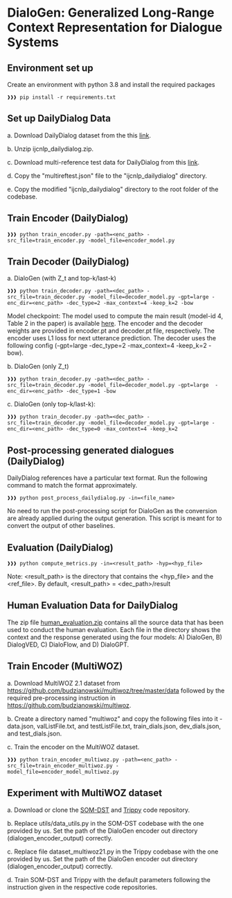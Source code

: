 # DialoGen: Generalized Long-Range Context Representation for Dialogue Systems

## Environment set up 
Create an environment with python 3.8 and install the required packages
```console
❱❱❱ pip install -r requirements.txt
```

## Set up DailyDialog Data
	
 a. Download DailyDialog dataset from the this [link](http://yanran.li/files/ijcnlp_dailydialog.zip).
	
 b. Unzip ijcnlp_dailydialog.zip.
	
 c. Download multi-reference test data for DailyDialog from this [link](https://raw.githubusercontent.com/prakharguptaz/multirefeval/master/multiref-dataset/multireftest.json).
	
 d. Copy the "multireftest.json" file to the "ijcnlp_dailydialog" directory.
	
 e. Copy the modified "ijcnlp_dailydialog" directory to the root folder of the codebase.  

## Train Encoder (DailyDialog)
```console
❱❱❱ python train_encoder.py -path=<enc_path> -src_file=train_encoder.py -model_file=encoder_model.py
```

## Train Decoder (DailyDialog)
a. DialoGen (with Z_t and top-k/last-k)

```console
❱❱❱ python train_decoder.py -path=<dec_path> -src_file=train_decoder.py -model_file=decoder_model.py -gpt=large -enc_dir=<enc_path> -dec_type=2 -max_context=4 -keep_k=2 -bow
```
Model checkpoint: The model used to compute the main result (model-id 4, Table 2 in the paper) is available [here](https://drive.google.com/file/d/1WO0muhHF6yKvAehSWMhP9Wh0h2G9f75Z/view?usp=drive_link). The encoder and the decoder weights are provided in encoder.pt and decoder.pt file, respectively. The encoder uses L1 loss for next utterance prediction. The decoder uses the following config (-gpt=large -dec_type=2 -max_context=4 -keep_k=2 -bow).

b. DialoGen (only Z_t)

```console
❱❱❱ python train_decoder.py -path=<dec_path> -src_file=train_decoder.py -model_file=decoder_model.py -gpt=large  -enc_dir=<enc_path> -dec_type=1 -bow
```


c. DialoGen (only top-k/last-k): 
```console
❱❱❱ python train_decoder.py -path=<dec_path> -src_file=train_decoder.py -model_file=decoder_model.py -gpt=large -enc_dir=<enc_path> -dec_type=0 -max_context=4 -keep_k=2
```

## Post-processing generated dialogues (DailyDialog)

DailyDialog references have a particular text format. Run the following command to match the format approximately. 
```console
❱❱❱ python post_process_dailydialog.py -in=<file_name>
```
No need to run the post-processing script for DialoGen as the conversion are already applied during the output generation. This script is meant for to convert the output of other baselines.

## Evaluation (DailyDialog)
```console
❱❱❱ python compute_metrics.py -in=<result_path> -hyp=<hyp_file>
```
Note: <result_path> is the directory that contains the <hyp_file> and the <ref_file>. By default, <result_path> = <dec_path>/result

## Human Evaluation Data for DailyDialog

The zip file [human_evaluation.zip](https://github.com/SuvodipDey/DialoGen/blob/main/human_evaluation.zip) contains all the source data that has been used to conduct the human evaluation. Each file in the directory shows the context and the response generated using the four models: A) DialoGen, B) DialogVED, C) DialoFlow, and D) DialoGPT.

## Train Encoder (MultiWOZ)
 a. Download MultiWOZ 2.1 dataset from https://github.com/budzianowski/multiwoz/tree/master/data followed by the required pre-processing instruction in https://github.com/budzianowski/multiwoz. 
	
 b. Create a directory named "multiwoz" and copy the following files into it - data.json, valListFile.txt, and testListFile.txt, train_dials.json, dev_dials.json, and test_dials.json.

 c. Train the encoder on the MultiWOZ dataset.
 ```console
❱❱❱ python train_encoder_multiwoz.py -path=<enc_path> -src_file=train_encoder_multiwoz.py -model_file=encoder_model_multiwoz.py
```
 

## Experiment with MultiWOZ dataset
 a. Download or clone the [SOM-DST](https://github.com/clovaai/som-dst) and [Trippy](https://gitlab.cs.uni-duesseldorf.de/general/dsml/trippy-public/-/tree/master) code repository.
	
 b. Replace utils/data_utils.py in the SOM-DST codebase with the one provided by us. Set the path of the DialoGen encoder out directory (dialogen_encoder_output) correctly.
	
 c. Replace file dataset_multiwoz21.py in the Trippy codebase with the one provided by us. Set the path of the DialoGen encoder out directory (dialogen_encoder_output) correctly.
	
 d. Train SOM-DST and Trippy with the default parameters following the instruction given in the respective code repositories.

